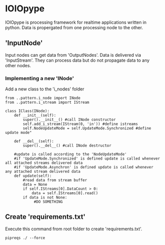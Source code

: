 # IOIOpype
 IOIOpype is processing framework for realtime applications written in python. Data is propergated from one processing node to the other.

## 'InputNode'
Input nodes can get data from 'OutputNodes'. Data is delivered via 'InputStream'. They can process data but do not propagate data to any other nodes.

### Implementing a new 'INode'
Add a new class to the 'i_nodes' folder

```
from ..pattern.i_node import INode
from ..pattern.i_stream import IStream

class IClass(INode):
    def __init__(self):
        super().__init__() #call INode constructor
        self.add_i_stream(IStream(0, 'in')) #define istreams 
        self.NodeUpdateMode = self.UpdateMode.Synchronized #define update mode"

    def __del__(self):
        super().__del__() #call INode destructor

    #update is called according to the 'NodeUpdateMode'
    #if 'UpdateMode.Synchronized' is defined update is called whenever all attached streams delivered data
    #if 'UpdateMode.Asynchron' is defined update is called whenever any attached stream delivered data
    def update(self):
        #read data from stream buffer
        data = None
        if self.IStreams[0].DataCount > 0:
            data = self.IStreams[0].read()
        if data is not None:
             #DO SOMETHING

```

## Create 'requirements.txt'

Execute this command from root folder to create 'requirements.txt'.

```pipreqs ./ --force``` 